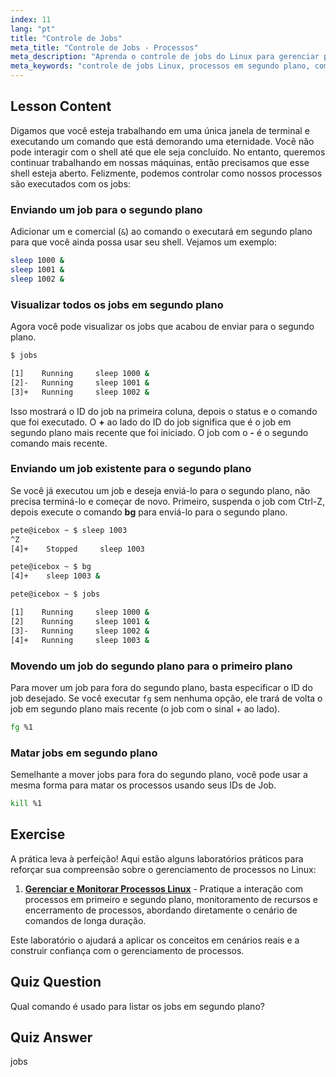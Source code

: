 ```yaml
---
index: 11
lang: "pt"
title: "Controle de Jobs"
meta_title: "Controle de Jobs - Processos"
meta_description: "Aprenda o controle de jobs do Linux para gerenciar processos em segundo plano. Entenda os comandos 'jobs', 'bg', 'fg' e 'kill' para uso eficiente do shell. Comece sua jornada no Linux!"
meta_keywords: "controle de jobs Linux, processos em segundo plano, comando jobs, comando bg, comando fg, comando kill, tutorial Linux, Linux para iniciantes"
---
```


## Lesson Content

Digamos que você esteja trabalhando em uma única janela de terminal e executando um comando que está demorando uma eternidade. Você não pode interagir com o shell até que ele seja concluído. No entanto, queremos continuar trabalhando em nossas máquinas, então precisamos que esse shell esteja aberto. Felizmente, podemos controlar como nossos processos são executados com os jobs:

### Enviando um job para o segundo plano

Adicionar um e comercial (`&`) ao comando o executará em segundo plano para que você ainda possa usar seu shell. Vejamos um exemplo:

```bash
sleep 1000 &
sleep 1001 &
sleep 1002 &
```

### Visualizar todos os jobs em segundo plano

Agora você pode visualizar os jobs que acabou de enviar para o segundo plano.

```bash
$ jobs

[1]    Running     sleep 1000 &
[2]-   Running     sleep 1001 &
[3]+   Running     sleep 1002 &
```

Isso mostrará o ID do job na primeira coluna, depois o status e o comando que foi executado. O **+** ao lado do ID do job significa que é o job em segundo plano mais recente que foi iniciado. O job com o **-** é o segundo comando mais recente.

### Enviando um job existente para o segundo plano

Se você já executou um job e deseja enviá-lo para o segundo plano, não precisa terminá-lo e começar de novo. Primeiro, suspenda o job com Ctrl-Z, depois execute o comando **bg** para enviá-lo para o segundo plano.

```bash
pete@icebox ~ $ sleep 1003
^Z
[4]+    Stopped     sleep 1003

pete@icebox ~ $ bg
[4]+    sleep 1003 &

pete@icebox ~ $ jobs

[1]    Running     sleep 1000 &
[2]    Running     sleep 1001 &
[3]-   Running     sleep 1002 &
[4]+   Running     sleep 1003 &
```

### Movendo um job do segundo plano para o primeiro plano

Para mover um job para fora do segundo plano, basta especificar o ID do job desejado. Se você executar `fg` sem nenhuma opção, ele trará de volta o job em segundo plano mais recente (o job com o sinal + ao lado).

```bash
fg %1
```

### Matar jobs em segundo plano

Semelhante a mover jobs para fora do segundo plano, você pode usar a mesma forma para matar os processos usando seus IDs de Job.

```bash
kill %1
```

## Exercise

A prática leva à perfeição! Aqui estão alguns laboratórios práticos para reforçar sua compreensão sobre o gerenciamento de processos no Linux:

1. **[Gerenciar e Monitorar Processos Linux](https://labex.io/pt/labs/comptia-manage-and-monitor-linux-processes-590864)** - Pratique a interação com processos em primeiro e segundo plano, monitoramento de recursos e encerramento de processos, abordando diretamente o cenário de comandos de longa duração.

Este laboratório o ajudará a aplicar os conceitos em cenários reais e a construir confiança com o gerenciamento de processos.

## Quiz Question

Qual comando é usado para listar os jobs em segundo plano?

## Quiz Answer

jobs
